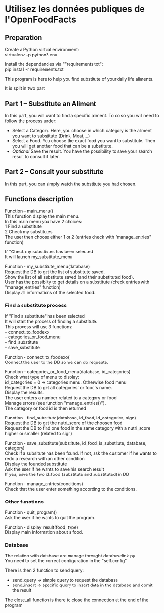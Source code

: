 # Utilisez les données publiques de l'OpenFoodFacts

## Preparation
Create a Python virtual environment:  
virtualenv -p python3 env  


Install the dependancies via ""requirements.txt":  
pip install -r requirements.txt  


This program is here to help you find substitute of your daily life aliments.


It is split in two part


## Part 1 – Substitute an Aliment
In this part, you will want to find a specific aliment. To do so you will need to follow the process under:
-	Select a Category. Here, you choose in which category is the aliment you want to substitute (Drink, Meat,…)
-	Select a Food. You choose the exact food you want to substitute. Then you will get another food that can be a substitute.
-	*Optional* Save the result. You have the possibility to save your search result to consult it later.


## Part 2 – Consult your substitute  
In this part, you can simply watch the substitute you had chosen.


## Functions description


Function – main_menu()  
    This function display the main menu.  
    In this main menu you have 2 choices:  
    1	Find a substitute  
    2	Check my substitutes  
    The user then choose either 1 or 2 (entries check with "manage_entries" function)  


If "Check my substitutes has been selected  
It will launch my_substitute_menu  

Function - my_substitute_menu(database)  
Request the DB to get the list of substitute saved.  
Show the list of all substitute saved (and their substituted food).  
User has the possiblity to get details on a substitute (check entries with "manage_entries" function)  
Display all informations of the selected food.  


### Find a substitute process
If "Find a substitute" has been selected    
It will start the process of finding a substitute.  
This process will use 3 functions:  
    -   connect_to_foodexo  
    -	categories_or_food_menu  
    -	find_substitute   
    -   save_substitute  
    

Function - connect_to_foodexo()  
    Connect the user to the DB so we can do requests.  


Function – categories_or_food_menu(database, id_categories)  
    Check what type of menu to display:  
    id_categories = 0 -> categories menu. Otherwise food menu  
    Request the DB to get all categories' or food's name.  
    Display the results.  
    The user enters a number related to a category or food.  
    Manage errors (see function "manage_entries()").  
    The category or food id is then returned  

 

Function - find_substitute(database, id_food, id_categories, sign)  
    Request the DB to get the nutri_score of the choosen food  
    Request the DB to find one food in the same category with a nutri_score higher or smaller (related to sign)  
    
     
Function - save_substitute(substitute, id_food_is_substitute, database, category)  
    Check if a subsitute has been found. If not, ask the customer if he wants to redo a research with an other condition  
    Display the founded substitute  
    Ask the user if he wants to save his search result  
    If yes, save the two id_food (substitute and substituted) in DB  
     
     
Function - manage_entries(conditions)  
    Check that the user enter something according to the conditions.  
    
    

### Other functions  
Function - quit_program()  
    Ask the user if he wants to quit the program.  
    
    
Function - display_result(food, type)  
    Display main information about a food.  
    
    
### Database  
The relation with database are manage throught databaselink.py  
You need to set the correct configuration in the "self.config"

There is then 2 function to send query:
-	send_query -> simple query to request the database  
-	send_insert -> specific query to insert data in the database and comit the result  

The close_all function is there to close the connection at the end of the program.  

